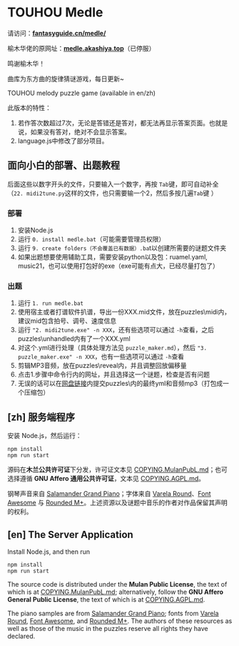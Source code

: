 # TOUHOU Medle

请访问：[**fantasyguide.cn/medle/**](https://fantasyguide.cn/medle/)

榆木华佬的原网址：[**medle.akashiya.top**](https://medle.akashiya.top/)（已停服）

鸣谢榆木华！

曲库为东方曲的旋律猜谜游戏，每日更新~

TOUHOU melody puzzle game (available in en/zh)

此版本的特性：

1. 若作答次数超过7次，无论是答错还是答对，都无法再显示答案页面。也就是说，如果没有答对，绝对不会显示答案。
2. language.js中修改了部分项目。

## 面向小白的部署、出题教程

后面这些以数字开头的文件，只要输入一个数字，再按 `Tab`键，即可自动补全（`22. midi2tune.py`这样的文件，也只需要输一个2，然后多按几遍`Tab`键
）

### 部署

1. 安装Node.js
2. 运行 `0. install medle.bat`（可能需要管理员权限）
3. 运行 `9. create folders（不会覆盖已有数据）.ba`t以创建所需要的谜题文件夹
4. 如果出题想要使用辅助工具，需要安装python以及包：ruamel.yaml, music21，也可以使用打包好的exe（exe可能有点大，已经尽量打包了）

### 出题

1. 运行 `1. run medle.bat`
2. 使用宿主或者打谱软件扒谱，导出一份XXX.mid文件，放在puzzles\midi内，建议mid包含拍号、调号、速度信息
3. 运行 `"2. midi2tune.exe" -n XXX`，还有些选项可以通过 `-h`查看，之后puzzles\unhandled内有了一个XXX.yml
4. 对这个.yml进行处理（具体处理方法见 `puzzle_maker.md`），然后 `"3. puzzle_maker.exe" -n XXX`，也有一些选项可以通过 `-h`查看
5. 剪辑MP3音频，放在puzzles\reveal内，并且调整回放偏移量
6. 点击1.步骤中命令行内的网址，并且选择这一个谜题，检查是否有问题
7. 无误的话可以在[网盘链接](https://disk.pku.edu.cn/#/link/AB98C421790DE568D6EC606E5BD2F6AF)内提交puzzles\内的最终yml和音频mp3（打包成一个压缩包）

## [zh] 服务端程序

安装 Node.js，然后运行：

```
npm install
npm run start
```

源码在**木兰公共许可证**下分发，许可证文本见 [COPYING.MulanPubL.md](COPYING.MulanPubL.md)；也可选择遵循 **GNU Affero 通用公共许可证**，文本见 [COPYING.AGPL.md](COPYING.AGPL.md)。

钢琴声音来自 [Salamander Grand Piano](https://sfzinstruments.github.io/pianos/salamander)；字体来自 [Varela Round](https://fonts.google.com/specimen/Varela+Round)、[Font Awesome](https://fontawesome.com/) 与 [Rounded M+](http://jikasei.me/font/rounded-mplus/about.html)。上述资源以及谜题中音乐的作者对作品保留其声明的权利。

## [en] The Server Application

Install Node.js, and then run

```
npm install
npm run start
```

The source code is distributed under the **Mulan Public License**, the text of which is at [COPYING.MulanPubL.md](COPYING.MulanPubL.md); alternatively, follow the **GNU Affero General Public License**, the text of which is at [COPYING.AGPL.md](COPYING.AGPL.md).

The piano samples are from [Salamander Grand Piano](https://sfzinstruments.github.io/pianos/salamander); fonts from [Varela Round](https://fonts.google.com/specimen/Varela+Round), [Font Awesome](https://fontawesome.com/), and [Rounded M+](http://jikasei.me/font/rounded-mplus/about.html). The authors of these resources as well as those of the music in the puzzles reserve all rights they have declared.
